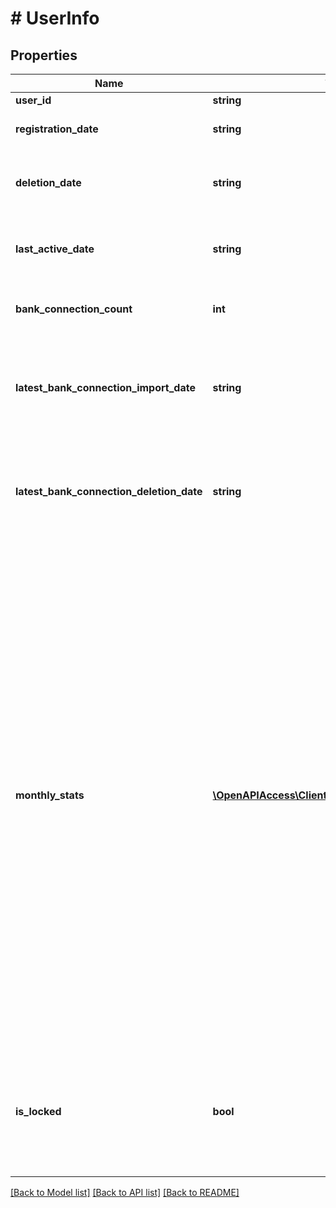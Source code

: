 # # UserInfo

## Properties

Name | Type | Description | Notes
------------ | ------------- | ------------- | -------------
**user_id** | **string** | User&#39;s identifier |
**registration_date** | **string** | User&#39;s registration date, in the format &#39;YYYY-MM-DD&#39; |
**deletion_date** | **string** | User&#39;s deletion date, in the format &#39;YYYY-MM-DD&#39;. May be null if the user has not been deleted. |
**last_active_date** | **string** | User&#39;s last active date, in the format &#39;YYYY-MM-DD&#39;. May be null if the user has not yet logged in. |
**bank_connection_count** | **int** | Number of bank connections that currently exist for this user. |
**latest_bank_connection_import_date** | **string** | Latest date of when a bank connection was imported for this user, in the format &#39;YYYY-MM-DD&#39;. This field is null when there has never been a bank connection import. |
**latest_bank_connection_deletion_date** | **string** | Latest date of when a bank connection was deleted for this user, in the format &#39;YYYY-MM-DD&#39;. This field is null when there has never been a bank connection deletion. |
**monthly_stats** | [**\OpenAPIAccess\Client\Model\MonthlyUserStats[]**](MonthlyUserStats.md) | &lt;strong&gt;Type:&lt;/strong&gt; MonthlyUserStats&lt;br/&gt; Additional information about the user&#39;s data or activities, broken down in months. The list will by default contain an entry for each month starting with the month of when the user was registered, up to the current month. The date range may vary when you have limited it in the request. &lt;br/&gt;&lt;br/&gt;Please note:&lt;br/&gt;&amp;bull; this field is only set when &#39;includeMonthlyStats&#39; &#x3D; true, otherwise it will be null.&lt;br/&gt;&amp;bull; the list is always ordered from the latest month first, to the oldest month last.&lt;br/&gt;&amp;bull; the list will never contain an entry for a month that was prior to the month of when the user was registered, or after the month of when the user was deleted, even when you have explicitly set a respective date range. This means that the list may be empty if you are requesting a date range where the user didn&#39;t exist yet, or didn&#39;t exist any longer. |
**is_locked** | **bool** | Whether the user is currently locked (for further information, see the &#39;maxUserLoginAttempts&#39; setting in your client&#39;s configuration). Note that deleted users will always have this field set to &#39;false&#39;. |

[[Back to Model list]](../../README.md#models) [[Back to API list]](../../README.md#endpoints) [[Back to README]](../../README.md)

